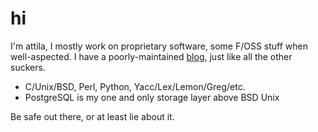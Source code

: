 # hi

I'm attila, I mostly work on proprietary software, some F/OSS stuff
when well-aspected.  I have a poorly-maintained
[blog](https://haqistan.net), just like all the other suckers.

  - C/Unix/BSD, Perl, Python, Yacc/Lex/Lemon/Greg/etc.
  - PostgreSQL is my one and only storage layer above BSD Unix

Be safe out there, or at least lie about it.
